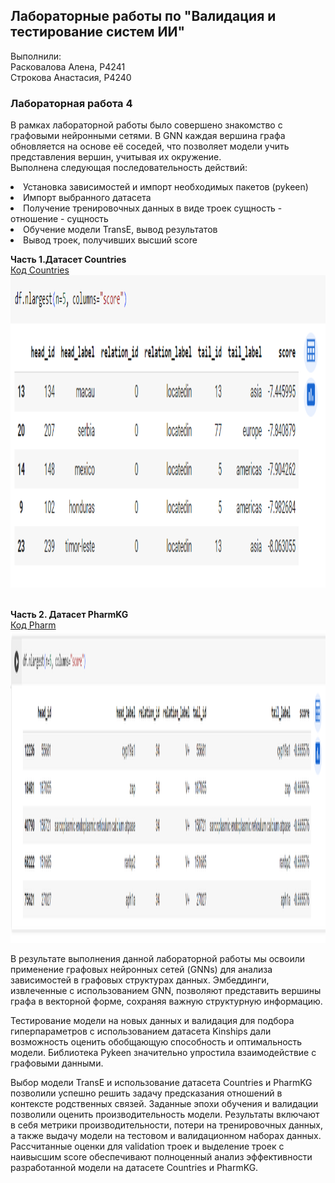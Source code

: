 ## Лабораторные работы по "Валидация и тестирование систем ИИ"
Выполнили: <br>
Расковалова Алена, P4241 <br>
Строкова Анастасия, P4240

### Лабораторная работа 4
В рамках лабораторной работы было совершено знакомство с графовыми нейронными сетями. В GNN каждая вершина графа обновляется на основе её соседей, что позволяет модели учить представления вершин, учитывая их окружение. <br>
Выполнена следующая последовательность действий:
<li> Установка зависимостей и импорт необходимых пакетов (pykeen)
<li> Импорт выбранного датасета
<li> Получение тренировочных данных в виде троек сущность - отношение - сущность
<li> Обучение модели TransE, вывод результатов
<li> Вывод троек, получивших высший score
<br>

**Часть 1.Датасет Countries** <br>
[Код Countries](LR4_Countries.ipynbb) <br>
<img src="Countries_nlargest.PNG" width="700" height="500"/> <br>
<br>

**Часть 2. Датасет PharmKG** <br>
[Код Pharm](LR4_PharmKG.ipynb) <br>
<img src="Pharm_nlargest.PNG" width="700" height="500"/> <br>

В результате выполнения данной лабораторной работы мы освоили применение графовых нейронных сетей (GNNs) для анализа зависимостей в графовых структурах данных. Эмбеддинги, извлеченные с использованием GNN, позволяют представить вершины графа в векторной форме, сохраняя важную структурную информацию. <br>

Тестирование модели на новых данных и валидация для подбора гиперпараметров с использованием датасета Kinships дали возможность оценить обобщающую способность и оптимальность модели. Библиотека Pykeen значительно упростила взаимодействие с графовыми данными. <br>

Выбор модели TransE и использование датасета Countries и PharmKG позволили успешно решить задачу предсказания отношений в контексте родственных связей. Заданные эпохи обучения и валидации позволили оценить производительность модели. Результаты включают в себя метрики производительности, потери на тренировочных данных, а также выдачу модели на тестовом и валидационном наборах данных. Рассчитанные оценки для validation троек и выделение троек с наивысшим score обеспечивают полноценный анализ эффективности разработанной модели на датасете Countries и PharmKG. <br>

